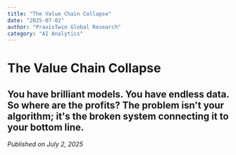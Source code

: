 ```yaml
---
title: "The Value Chain Collapse"
date: "2025-07-02"
author: "PraxisTwin Global Research"
category: "AI Analytics"
---
```



# The Value Chain Collapse

You have brilliant models. You have endless data. So where are the profits? The problem isn't your algorithm; it's the broken system connecting it to your bottom line.
---
*Published on July 2, 2025*
